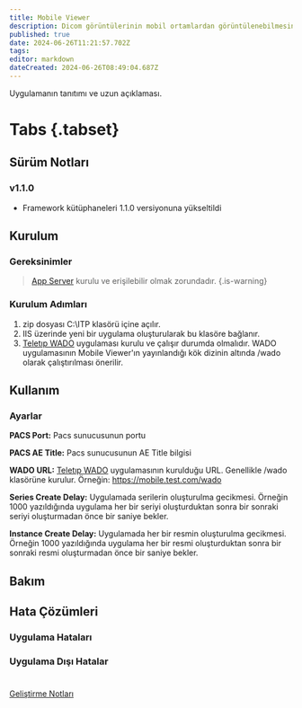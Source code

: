 ```yaml
---
title: Mobile Viewer
description: Dicom görüntülerinin mobil ortamlardan görüntülenebilmesini sağlar.
published: true
date: 2024-06-26T11:21:57.702Z
tags: 
editor: markdown
dateCreated: 2024-06-26T08:49:04.687Z
---
```


Uygulamanın tanıtımı ve uzun açıklaması.

# Tabs {.tabset}
## Sürüm Notları
### v1.1.0
- Framework kütüphaneleri 1.1.0 versiyonuna yükseltildi




## Kurulum

### Gereksinimler
> [App Server](/Uygulamalar/AppServer) kurulu ve erişilebilir olmak zorundadır.
{.is-warning}

### Kurulum Adımları
1. zip dosyası C:\ITP klasörü içine açılır.
2. IIS üzerinde yeni bir uygulama oluşturularak bu klasöre bağlanır.
3. [Teletıp WADO](/Uygulamalar/TeletipWado) uygulaması kurulu ve çalışır durumda olmalıdır. WADO uygulamasının Mobile Viewer'ın yayınlandığı kök dizinin altında /wado olarak çalıştırılması önerilir.

## Kullanım

### Ayarlar
**PACS Port:** Pacs sunucusunun portu

**PACS AE Title:** Pacs sunucusunun AE Title bilgisi

**WADO URL:** [Teletıp WADO](/Uygulamalar/TeletipWado) uygulamasının kurulduğu URL. Genellikle /wado klasörüne kurulur. Örneğin: https://mobile.test.com/wado

**Series Create Delay:** Uygulamada serilerin oluşturulma gecikmesi. Örneğin 1000 yazıldığında uygulama her bir seriyi oluşturduktan sonra bir sonraki seriyi oluşturmadan önce bir saniye bekler.

**Instance Create Delay:** Uygulamada her bir resmin oluşturulma gecikmesi. Örneğin 1000 yazıldığında uygulama her bir resmi oluşturduktan sonra bir sonraki resmi oluşturmadan önce bir saniye bekler.



## Bakım

## Hata Çözümleri

### Uygulama Hataları

### Uygulama Dışı Hatalar

#

[Geliştirme Notları](/Gelistirme/Uygulama-Adi)